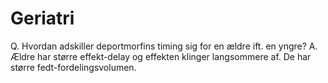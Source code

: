 # Geriatri 
Q. Hvordan adskiller deportmorfins timing sig for en ældre ift. en yngre?
A. Ældre har større effekt-delay og effekten klinger langsommere af. De har større fedt-fordelingsvolumen.

<!-- #anki/tag/med/Endocrinology #anki/deck/Medicine #anki/tag/med/Geri -->

<!-- {BearID:6FD4EA50-66C9-416C-81AB-C298D52EFC52-4756-00006870F4A51F41} -->
